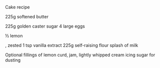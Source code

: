 Cake recipe

225g softened butter

225g golden caster sugar
4 large eggs

½ lemon

, zested
1 tsp vanilla extract
225g self-raising flour
splash of milk

Optional fillings of lemon curd, jam, lightly whipped cream
icing sugar for dusting